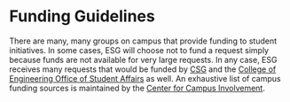 # Funding Guidelines

There are many, many groups on campus that provide funding to student initiatives. In some cases, ESG will choose not to fund a request simply because funds are not available for very large requests. In any case, ESG receives many requests that would be funded by [CSG][] and the [College of Engineering Office of Student Affairs][] as well. An exhaustive list of campus funding sources is maintained by the [Center for Campus Involvement][].

[CSG]: https://csg.umich.edu/funding
[College of Engineering Office of Student Affairs]: http://studentorgs.engin.umich.edu/students_leadership_funding/
[Center for Campus Involvement]: https://campusinvolvement.umich.edu/article/funding-sources
